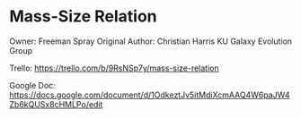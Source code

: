 # Mass-Size Relation
Owner: Freeman Spray
Original Author: Christian Harris
KU Galaxy Evolution Group

Trello:
https://trello.com/b/9RsNSp7y/mass-size-relation

Google Doc:
https://docs.google.com/document/d/1OdkeztJv5itMdiXcmAAQ4W6paJW4Zb6kQUSx8cHMLPo/edit
